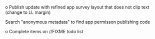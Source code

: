 
o Publish update with refined app survey layout that does not clip text (change to LL margin)

Search "anonymous metadata" to find app permisson publishing code


o Complete items on //FIXME todo list
